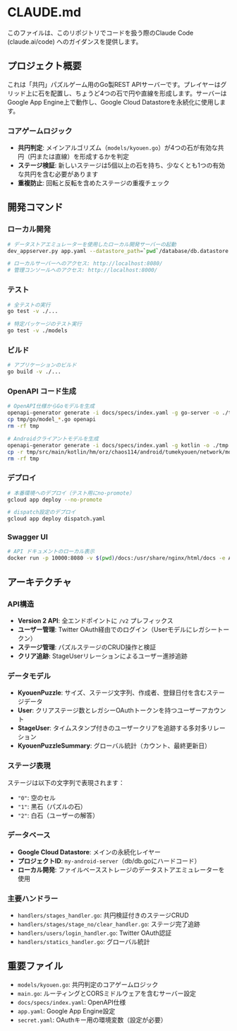 # CLAUDE.md

このファイルは、このリポジトリでコードを扱う際のClaude Code (claude.ai/code) へのガイダンスを提供します。

## プロジェクト概要

これは「共円」パズルゲーム用のGo製REST APIサーバーです。プレイヤーはグリッド上に石を配置し、ちょうど4つの石で円や直線を形成します。サーバーはGoogle App Engine上で動作し、Google Cloud Datastoreを永続化に使用します。

### コアゲームロジック
- **共円判定**: メインアルゴリズム（`models/kyouen.go`）が4つの石が有効な共円（円または直線）を形成するかを判定
- **ステージ検証**: 新しいステージは5個以上の石を持ち、少なくとも1つの有効な共円を含む必要があります
- **重複防止**: 回転と反転を含めたステージの重複チェック

## 開発コマンド

### ローカル開発
```bash
# データストアエミュレーターを使用したローカル開発サーバーの起動
dev_appserver.py app.yaml --datastore_path=`pwd`/database/db.datastore -A my-android-server --support_datastore_emulator True --enable_host_checking=false

# ローカルサーバーへのアクセス: http://localhost:8080/
# 管理コンソールへのアクセス: http://localhost:8000/
```

### テスト
```bash
# 全テストの実行
go test -v ./...

# 特定パッケージのテスト実行
go test -v ./models
```

### ビルド
```bash
# アプリケーションのビルド
go build -v ./...
```

### OpenAPI コード生成
```bash
# OpenAPI仕様からGoモデルを生成
openapi-generator generate -i docs/specs/index.yaml -g go-server -o ./tmp
cp tmp/go/model_*.go openapi
rm -rf tmp

# Androidクライアントモデルを生成
openapi-generator generate -i docs/specs/index.yaml -g kotlin -o ./tmp --additional-properties="packageName=hm.orz.chaos114.android.tumekyouen.network"
cp -r tmp/src/main/kotlin/hm/orz/chaos114/android/tumekyouen/network/models ../kyouen-android/app/src/main/java/hm/orz/chaos114/android/tumekyouen/network
rm -rf tmp
```

### デプロイ
```bash
# 本番環境へのデプロイ（テスト用にno-promote）
gcloud app deploy --no-promote

# dispatch設定のデプロイ
gcloud app deploy dispatch.yaml
```

### Swagger UI
```bash
# API ドキュメントのローカル表示
docker run -p 10000:8080 -v $(pwd)/docs:/usr/share/nginx/html/docs -e API_URL=http://localhost:10000/docs/specs/index.yaml swaggerapi/swagger-ui
```

## アーキテクチャ

### API構造
- **Version 2 API**: 全エンドポイントに `/v2` プレフィックス
- **ユーザー管理**: Twitter OAuth経由でのログイン（Userモデルにレガシートークン）
- **ステージ管理**: パズルステージのCRUD操作と検証
- **クリア追跡**: StageUserリレーションによるユーザー進捗追跡

### データモデル
- **KyouenPuzzle**: サイズ、ステージ文字列、作成者、登録日付を含むステージデータ
- **User**: クリアステージ数とレガシーOAuthトークンを持つユーザーアカウント
- **StageUser**: タイムスタンプ付きのユーザークリアを追跡する多対多リレーション
- **KyouenPuzzleSummary**: グローバル統計（カウント、最終更新日）

### ステージ表現
ステージは以下の文字列で表現されます：
- `"0"`: 空のセル
- `"1"`: 黒石（パズルの石）
- `"2"`: 白石（ユーザーの解答）

### データベース
- **Google Cloud Datastore**: メインの永続化レイヤー
- **プロジェクトID**: `my-android-server`（db/db.goにハードコード）
- **ローカル開発**: ファイルベースストレージのデータストアエミュレーターを使用

### 主要ハンドラー
- `handlers/stages_handler.go`: 共円検証付きのステージCRUD
- `handlers/stages/stage_no/clear_handler.go`: ステージ完了追跡
- `handlers/users/login_handler.go`: Twitter OAuth認証
- `handlers/statics_handler.go`: グローバル統計

## 重要ファイル
- `models/kyouen.go`: 共円判定のコアゲームロジック
- `main.go`: ルーティングとCORSミドルウェアを含むサーバー設定
- `docs/specs/index.yaml`: OpenAPI仕様
- `app.yaml`: Google App Engine設定
- `secret.yaml`: OAuthキー用の環境変数（設定が必要）